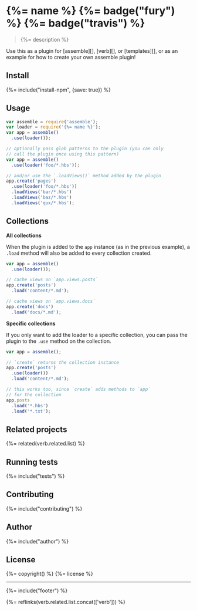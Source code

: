 # {%= name %} {%= badge("fury") %} {%= badge("travis") %}

> {%= description %}

Use this as a plugin for [assemble][], [verb][], or [templates][], or as an example for how to create your own assemble plugin!

<!-- toc -->

## Install
{%= include("install-npm", {save: true}) %}

## Usage

```js
var assemble = require('assemble');
var loader = require('{%= name %}');
var app = assemble()
  .use(loader());

// optionally pass glob patterns to the plugin (you can only
// call the plugin once using this pattern)
var app = assemble()
  .use(loader('foo/*.hbs'));

// and/or use the `.loadViews()` method added by the plugin
app.create('pages')
  .use(loader('foo/*.hbs'))
  .loadViews('bar/*.hbs')
  .loadViews('baz/*.hbs')
  .loadViews('qux/*.hbs');
```

## Collections

**All collections**

When the plugin is added to the `app` instance (as in the previous example), a `.load` method will also be added to every collection created.

```js
var app = assemble()
  .use(loader());

// cache views on `app.views.posts`
app.create('posts')
  .load('content/*.md');

// cache views on `app.views.docs`
app.create('docs')
  .load('docs/*.md');
```

**Specific collections**

If you only want to add the loader to a specific collection, you can pass the plugin to the `.use` method on the collection.

```js
var app = assemble();

// `create` returns the collection instance
app.create('posts')
  .use(loader())
  .load('content/*.md');

// this works too, since `create` adds methods to `app` 
// for the collection
app.posts
  .load('*.hbs')
  .load('*.txt');
```

## Related projects
{%= related(verb.related.list) %}  

## Running tests
{%= include("tests") %}

## Contributing
{%= include("contributing") %}

## Author
{%= include("author") %}

## License
{%= copyright() %}
{%= license %}

***

{%= include("footer") %}

{%= reflinks(verb.related.list.concat(['verb'])) %}
